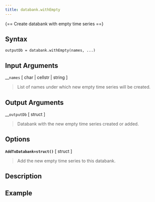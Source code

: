 ```yaml
---
title: databank.withEmpty
---
```


{== Create databank with empty time series ==}


## Syntax

    outputDb = databank.withEmpty(names, ...)


## Input Arguments

__`names` [ char | cellstr | string ] 
> 
> List of names under which
> new empty time series will be created.
> 

## Output Arguments

__`outputDb` [ struct ] 
> 
> Databank with the new empty time series
> created or added.
> 

## Options

__`AddToDatabank=struct()`__ [ struct ] 
> 
> Add the new empty time series to this databank.
> 

## Description


## Example


